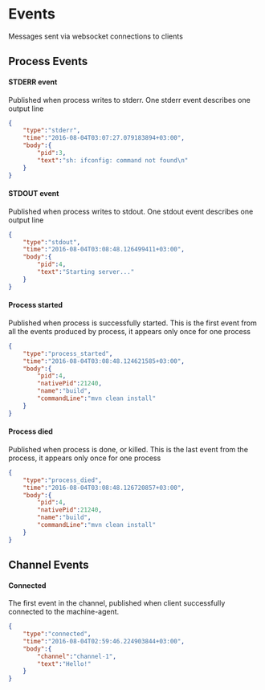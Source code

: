 Events
===
Messages sent via websocket connections to clients

Process Events
---

#### STDERR event

Published when process writes to stderr.
One stderr event describes one output line

```json
{
    "type":"stderr",
    "time":"2016-08-04T03:07:27.079183894+03:00",
    "body":{
        "pid":3,
        "text":"sh: ifconfig: command not found\n"
    }
}
```

#### STDOUT event

Published when process writes to stdout.
One stdout event describes one output line

```json
{
    "type":"stdout",
    "time":"2016-08-04T03:08:48.126499411+03:00",
    "body":{
        "pid":4,
        "text":"Starting server..."
    }
}
```

#### Process started

Published when process is successfully started.
This is the first event from all the events produced by process,
it appears only once for one process

```json
{
    "type":"process_started",
    "time":"2016-08-04T03:08:48.124621585+03:00",
    "body":{
        "pid":4,
        "nativePid":21240,
        "name":"build",
        "commandLine":"mvn clean install"
    }
}
```

#### Process died

Published when process is done, or killed. This is the last event from the process,
it appears only once for one process

```json
{
    "type":"process_died",
    "time":"2016-08-04T03:08:48.126720857+03:00",
    "body":{
        "pid":4,
        "nativePid":21240,
        "name":"build",
        "commandLine":"mvn clean install"
    }
}
```

Channel Events
---

#### Connected

The first event in the channel, published when client successfully connected to the machine-agent.

```json
{
    "type":"connected",
    "time":"2016-08-04T02:59:46.224903844+03:00",
    "body":{
        "channel":"channel-1",
        "text":"Hello!"
    }
}
```
